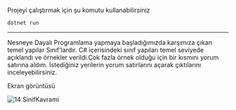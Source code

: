 Projeyi çalıştırmak için şu komutu kullanabilirsiniz
<br>

    dotnet run

---

Nesneye Dayalı Programlama yapmaya başladığımızda karşımıza çıkan temel yapılar Sınıf'lardır. C# içerisindeki sınıf yapıları temel seviyede açıklandı ve örnekler verildi.Çok fazla örnek olduğu için bir kısmını yorum satırına aldım. İstediğiniz yerilerin yorum satırlarını açarak çıktılarını inceleyebilirsiniz.

Ekran görüntüsü
<br>

![14 SinifKavrami](https://user-images.githubusercontent.com/44196434/156898125-f72b3b8e-82ca-4f35-b5a9-4584a3e0a221.png)
